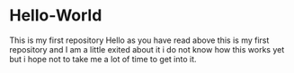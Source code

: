 # Hello-World
This is my first repository
Hello as you have read above this is my first repository and I am a little exited about it 
i do not know how this works yet but i hope not to take me a lot of time to get into it.
